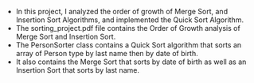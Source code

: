 - In this project, I analyzed the order of growth of Merge Sort, and Insertion Sort Algorithms,
  and implemented the Quick Sort Algorithm. 
- The sorting_project.pdf file contains the Order of Growth analysis of Merge Sort and Insertion Sort.
- The PersonSorter class contains a Quick Sort algorithm that sorts an array of Person type by last name then by date of 
  birth.
- It also contains the Merge Sort that sorts by date of birth as well as an Insertion Sort that sorts by last name.

